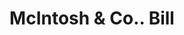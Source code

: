---
doi: 10.7916/D8N59ZFG
date_other: '1890'
date_other_textual: 1890-1899
form: printed ephemera
genre:
- Invoices
name:
- McIntosh & Co.
object_in_context_url: https://biggert.cul.columbia.edu/items/view/ave_biggert_00512
subject_hierarchical_geographic:
- Springfield, Massachusetts, United States
subject_name:
- McIntosh & Co.
title: McIntosh & Co.. Bill
sort_title: McIntosh & Co.. Bill
call_number: ave_biggert_00512
coordinates:
- 42.112411,-72.547455
pid: ave_biggert_00512
identifiers: ave_biggert_00512
permalink: /biggert/ave_biggert_00512/
layout: iiif-image-page
---
